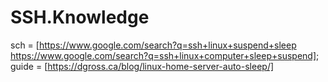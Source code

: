 # SSH.Knowledge
sch = [https://www.google.com/search?q=ssh+linux+suspend+sleep https://www.google.com/search?q=ssh+linux+computer+sleep+suspend]; guide = [https://dgross.ca/blog/linux-home-server-auto-sleep/]

